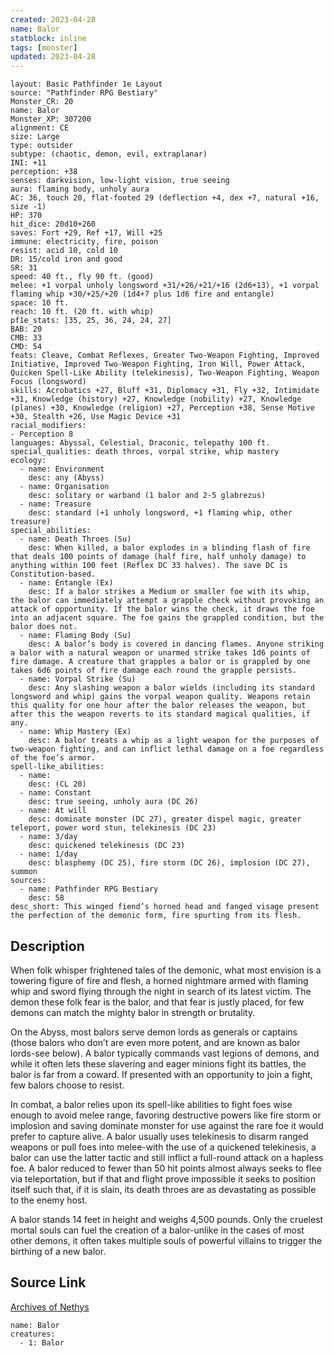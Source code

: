 ```yaml
---
created: 2023-04-28
name: Balor
statblock: inline
tags: [monster]
updated: 2023-04-28
---
```

```statblock
layout: Basic Pathfinder 1e Layout
source: "Pathfinder RPG Bestiary"
Monster_CR: 20
name: Balor
Monster_XP: 307200
alignment: CE
size: Large
type: outsider
subtype: (chaotic, demon, evil, extraplanar)
INI: +11
perception: +38
senses: darkvision, low-light vision, true seeing
aura: flaming body, unholy aura
AC: 36, touch 20, flat-footed 29 (deflection +4, dex +7, natural +16, size -1)
HP: 370
hit_dice: 20d10+260
saves: Fort +29, Ref +17, Will +25
immune: electricity, fire, poison
resist: acid 10, cold 10
DR: 15/cold iron and good
SR: 31
speed: 40 ft., fly 90 ft. (good)
melee: +1 vorpal unholy longsword +31/+26/+21/+16 (2d6+13), +1 vorpal flaming whip +30/+25/+20 (1d4+7 plus 1d6 fire and entangle)
space: 10 ft.
reach: 10 ft. (20 ft. with whip)
pf1e_stats: [35, 25, 36, 24, 24, 27]
BAB: 20
CMB: 33
CMD: 54
feats: Cleave, Combat Reflexes, Greater Two-Weapon Fighting, Improved Initiative, Improved Two-Weapon Fighting, Iron Will, Power Attack, Quicken Spell-Like Ability (telekinesis), Two-Weapon Fighting, Weapon Focus (longsword)
skills: Acrobatics +27, Bluff +31, Diplomacy +31, Fly +32, Intimidate +31, Knowledge (history) +27, Knowledge (nobility) +27, Knowledge (planes) +30, Knowledge (religion) +27, Perception +38, Sense Motive +30, Stealth +26, Use Magic Device +31
racial_modifiers:
- Perception 8
languages: Abyssal, Celestial, Draconic, telepathy 100 ft.
special_qualities: death throes, vorpal strike, whip mastery
ecology:
  - name: Environment
    desc: any (Abyss)
  - name: Organisation
    desc: solitary or warband (1 balor and 2-5 glabrezus)
  - name: Treasure
    desc: standard (+1 unholy longsword, +1 flaming whip, other treasure)
special_abilities:
  - name: Death Throes (Su)
    desc: When killed, a balor explodes in a blinding flash of fire that deals 100 points of damage (half fire, half unholy damage) to anything within 100 feet (Reflex DC 33 halves). The save DC is Constitution-based.
  - name: Entangle (Ex)
    desc: If a balor strikes a Medium or smaller foe with its whip, the balor can immediately attempt a grapple check without provoking an attack of opportunity. If the balor wins the check, it draws the foe into an adjacent square. The foe gains the grappled condition, but the balor does not.
  - name: Flaming Body (Su)
    desc: A balor’s body is covered in dancing flames. Anyone striking a balor with a natural weapon or unarmed strike takes 1d6 points of fire damage. A creature that grapples a balor or is grappled by one takes 6d6 points of fire damage each round the grapple persists.
  - name: Vorpal Strike (Su)
    desc: Any slashing weapon a balor wields (including its standard longsword and whip) gains the vorpal weapon quality. Weapons retain this quality for one hour after the balor releases the weapon, but after this the weapon reverts to its standard magical qualities, if any.
  - name: Whip Mastery (Ex)
    desc: A balor treats a whip as a light weapon for the purposes of two-weapon fighting, and can inflict lethal damage on a foe regardless of the foe’s armor.
spell-like_abilities:
  - name:
    desc: (CL 20)
  - name: Constant
    desc: true seeing, unholy aura (DC 26)
  - name: At will
    desc: dominate monster (DC 27), greater dispel magic, greater teleport, power word stun, telekinesis (DC 23)
  - name: 3/day
    desc: quickened telekinesis (DC 23)
  - name: 1/day
    desc: blasphemy (DC 25), fire storm (DC 26), implosion (DC 27), summon
sources:
  - name: Pathfinder RPG Bestiary
    desc: 58
desc_short: This winged fiend’s horned head and fanged visage present the perfection of the demonic form, fire spurting from its flesh.
```
## Description
When folk whisper frightened tales of the demonic, what most envision is a towering figure of fire and flesh, a horned nightmare armed with flaming whip and sword flying through the night in search of its latest victim. The demon these folk fear is the balor, and that fear is justly placed, for few demons can match the mighty balor in strength or brutality.

On the Abyss, most balors serve demon lords as generals or captains (those balors who don’t are even more potent, and are known as balor lords-see below). A balor typically commands vast legions of demons, and while it often lets these slavering and eager minions fight its battles, the balor is far from a coward. If presented with an opportunity to join a fight, few balors choose to resist.

In combat, a balor relies upon its spell-like abilities to fight foes wise enough to avoid melee range, favoring destructive powers like fire storm or implosion and saving dominate monster for use against the rare foe it would prefer to capture alive. A balor usually uses telekinesis to disarm ranged weapons or pull foes into melee-with the use of a quickened telekinesis, a balor can use the latter tactic and still inflict a full-round attack on a hapless foe. A balor reduced to fewer than 50 hit points almost always seeks to flee via teleportation, but if that and flight prove impossible it seeks to position itself such that, if it is slain, its death throes are as devastating as possible to the enemy host.

A balor stands 14 feet in height and weighs 4,500 pounds. Only the cruelest mortal souls can fuel the creation of a balor-unlike in the cases of most other demons, it often takes multiple souls of powerful villains to trigger the birthing of a new balor.
## Source Link
[Archives of Nethys](https://aonprd.com/MonsterDisplay.aspx?ItemName=Balor)
```encounter-table
name: Balor
creatures:
  - 1: Balor
```
